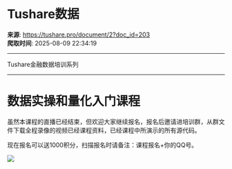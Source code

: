 # Tushare数据

**来源**: https://tushare.pro/document/2?doc_id=203  
**爬取时间**: 2025-08-09 22:34:19

---

Tushare金融数据培训系列

---

# 数据实操和量化入门课程

虽然本课程的直播已经结束，但欢迎大家继续报名，报名后邀请进培训群，从群文件下载全程录像的视频已经课程资料，已经课程中所演示的所有源代码。

现在报名可以送1000积分，扫描报名时请备注：课程报名+你的QQ号。

![](https://tushare.pro/files/img/a.png)
